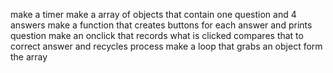 make a timer
make a array of objects that contain one question and 4 answers
make a function that creates buttons for each answer and prints question
make an onclick that records what is clicked compares that to correct answer and recycles process
make a loop that grabs an object form the array
